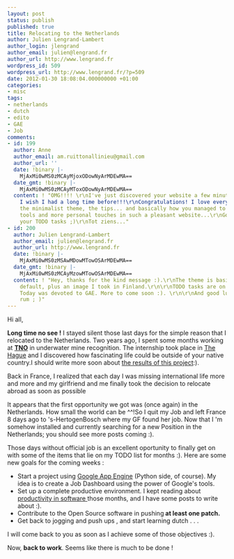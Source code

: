 ```yaml
---
layout: post
status: publish
published: true
title: Relocating to the Netherlands
author: Julien Lengrand-Lambert
author_login: jlengrand
author_email: julien@lengrand.fr
author_url: http://www.lengrand.fr
wordpress_id: 509
wordpress_url: http://www.lengrand.fr/?p=509
date: 2012-01-30 18:08:04.000000000 +01:00
categories:
- misc
tags:
- netherlands
- dutch
- edito
- GAE
- Job
comments:
- id: 199
  author: Anne
  author_email: am.ruittonallinieu@gmail.com
  author_url: ''
  date: !binary |-
    MjAxMi0wMS0zMCAyMjoxODowNyArMDEwMA==
  date_gmt: !binary |-
    MjAxMi0wMS0zMCAyMToxODowNyArMDEwMA==
  content: ! "OMG!!!! \r\nI've just discovered your website a few minutes ago and
    I wish I had a long time before!!!\r\nCongratulations! I love every piece of it:
    the minimalist theme, the tips... and basically how you managed to blend professional
    tools and more personal touches in such a pleasant website...\r\nGood luck with
    your TODO tasks ;)\r\nTot ziens..."
- id: 200
  author: Julien Lengrand-Lambert
  author_email: julien@lengrand.fr
  author_url: http://www.lengrand.fr
  date: !binary |-
    MjAxMi0wMS0zMSAwMDowMTowOSArMDEwMA==
  date_gmt: !binary |-
    MjAxMi0wMS0zMCAyMzowMTowOSArMDEwMA==
  content: ! "Hey, thanks for the kind message :).\r\nThe theme is basically the wordpress
    default, plus an image I took in Finland.\r\n\r\nTODO tasks are on their way :).
    Today was devoted to GAE. More to come soon :). \r\n\r\nAnd good luck with your
    rum ; )"
---
```

Hi all,

<strong>Long time no see !</strong>
I stayed silent those last days for the simple reason that I relocated to the Netherlands.
Two years ago, I spent some months working at <strong><a title="TNO website" href="http://www.tno.nl/index.cfm?Taal=2" target="_blank">TNO</a></strong> in underwater mine recognition. The internship took place in <a title="The Hague wiki" href="http://en.wikipedia.org/wiki/The_Hague" target="_blank">The Hague</a> and I discovered how fascinating life could be outside of your native country.I should write more soon about <a title="ECUA ATR" href="http://drive.google.com/open?id=0B4bXocpgiAyxY1I3d2lIR2tvSHc" target="_blank">the results of this project</a>:).

Back in France, I realized that each day I was missing international life more and more and my girlfriend and me finally took the decision to relocate abroad as soon as possible

It appears that the first opportunity we got was (once again) in the Netherlands. How small the world can be ^^!So I quit my Job and left France 8 days ago to 's-HertogenBosch where my GF found her job.
Now that I 'm somehow installed and currently searching for a new Position in the Netherlands; you should see more posts coming :).

Those days without official job is an excellent oportunity to finally get on with some of the items that lie on my TODO list for months :). Here are some new goals for the coming weeks :
<ul>
	<li>Start a project using <a title="Google App Engine" href="http://code.google.com/appengine/" target="_blank">Google App Engine</a> (Python side, of course). My idea is to create a Job Dashboard using the power of Google's tools.</li>
	<li>Set up a complete productive environment. I kept reading about <a title="agile development" href="http://en.wikipedia.org/wiki/Agile_software_development" target="_blank">productivity in software </a>those months, and I have some posts to write about :).</li>
	<li>Contribute to the Open Source software in pushing<strong> at least one patch.</strong></li>
	<li>Get back to jogging and push ups , and start learning dutch . . .</li>
</ul>
I will come back to you as soon as I achieve some of those objectives :).

Now, <strong>back to work</strong>. Seems like there is much to be done !
